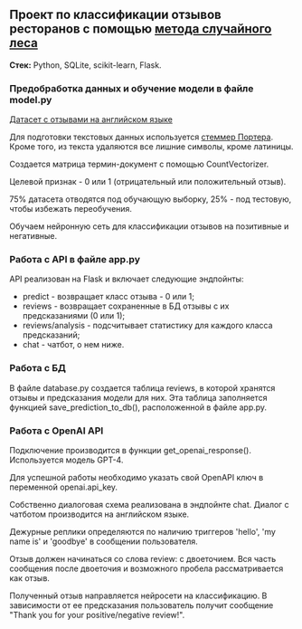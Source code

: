 ## Проект по классификации отзывов ресторанов с помощью [метода случайного леса](https://ru.wikipedia.org/wiki/Метод_случайного_леса)

**Стек:** Python, SQLite, scikit-learn, Flask.

### Предобработка данных и обучение модели в файле model.py

[Датасет с отзывами на английском языке](Restaurant_Reviews.json)

Для подготовки текстовых данных используется [стеммер Портера](https://ru.wikipedia.org/wiki/Стеммер_Портера). Кроме того, из текста удаляются все лишние символы, кроме латиницы.

Создается матрица термин-документ с помощью CountVectorizer.

Целевой признак - 0 или 1 (отрицательный или положительный отзыв).

75% датасета отводятся под обучающую выборку, 25% - под тестовую, чтобы избежать переобучения.

Обучаем нейронную сеть для классификации отзывов на позитивные и негативные.

### Работа с API в файле app.py

API реализован на Flask и включает следующие эндпойнты:
- predict - возвращает класс отзыва - 0 или 1;
- reviews - возвращает сохраненные в БД отзывы с их предсказаниями (0 или 1);
- reviews/analysis - подсчитывает статистику для каждого класса предсказаний;
- chat - чатбот, о нем ниже. 

### Работа с БД

В файле database.py создается таблица reviews, в которой хранятся отзывы и предсказания модели для них. Эта таблица заполняется функцией save_prediction_to_db(), расположенной в файле app.py.

### Работа с OpenAI API

Подключение производится в функции get_openai_response(). Используется модель GPT-4.

Для успешной работы необходимо указать свой OpenAPI ключ в переменной openai.api_key.

Собственно диалоговая схема реализована в эндпойнте chat. Диалог с чатботом производится на английском языке.

Дежурные реплики определяются по наличию триггеров 'hello', 'my name is' и 'goodbye' в сообщении пользователя.

Отзыв должен начинаться со слова review: с двоеточием. Вся часть сообщения после двоеточия и возможного пробела рассматривается как отзыв.

Полученный отзыв направляется нейросети на классификацию. В зависимости от ее предсказания пользователь получит сообщение "Thank you for your positive/negative review!".
